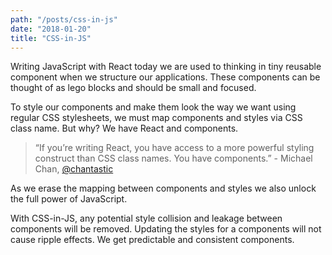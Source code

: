 ```yaml
---
path: "/posts/css-in-js"
date: "2018-01-20"
title: "CSS-in-JS"
---
```


Writing JavaScript with React today we are used to thinking in tiny reusable component when we structure our applications. These components can be thought of as lego blocks and should be small and focused.

To style our components and make them look the way we want using regular CSS stylesheets, we must map components and styles via CSS class name. But why? We have React and components.

> “If you’re writing React, you have access to a more powerful styling construct than CSS class names. You have components.” - Michael Chan, [@chantastic](https://twitter.com/chantastic?lang=en)

As we erase the mapping between components and styles we also unlock the full power of JavaScript. 

With CSS-in-JS, any potential style collision and leakage between components will be removed. Updating the styles for a components will not cause ripple effects. We get predictable and consistent components.